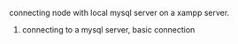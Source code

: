 connecting node with local mysql server on a xampp server.
1. connecting to a mysql server, basic connection
